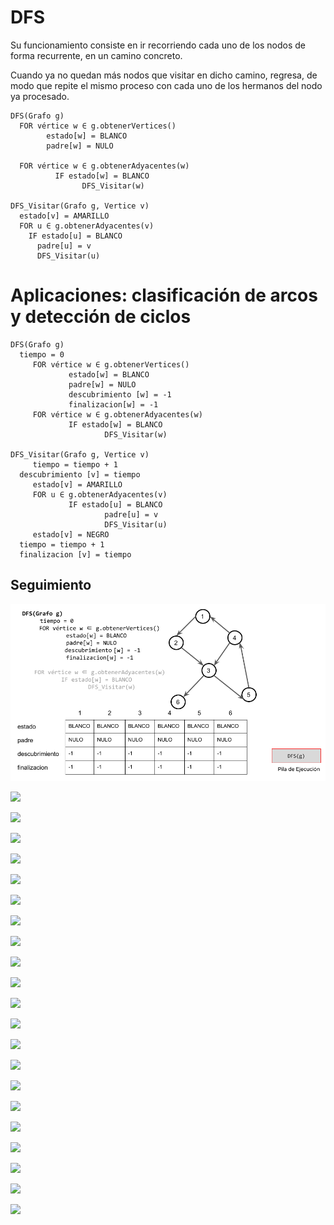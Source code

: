 # DFS

Su funcionamiento consiste en ir recorriendo cada uno de los nodos de forma recurrente, en un camino concreto. 

Cuando ya no quedan más nodos que visitar en dicho camino, regresa, de modo que repite el mismo proceso con cada uno de los hermanos del nodo ya procesado.

```
DFS(Grafo g)
  FOR vértice w ∈ g.obtenerVertices()
        estado[w] = BLANCO
        padre[w] = NULO

  FOR vértice w ∈ g.obtenerAdyacentes(w)
          IF estado[w] = BLANCO
                DFS_Visitar(w)

DFS_Visitar(Grafo g, Vertice v)
  estado[v] = AMARILLO
  FOR u ∈ g.obtenerAdyacentes(v)
    IF estado[u] = BLANCO
      padre[u] = v
      DFS_Visitar(u)
```

# Aplicaciones: clasificación de arcos y detección de ciclos

```
DFS(Grafo g)
  tiempo = 0
     FOR vértice w ∈ g.obtenerVertices()
             estado[w] = BLANCO
             padre[w] = NULO
             descubrimiento [w] = -1
             finalizacion[w] = -1
     FOR vértice w ∈ g.obtenerAdyacentes(w)
             IF estado[w] = BLANCO
                     DFS_Visitar(w)

DFS_Visitar(Grafo g, Vertice v)
     tiempo = tiempo + 1
  descubrimiento [v] = tiempo
     estado[v] = AMARILLO
     FOR u ∈ g.obtenerAdyacentes(v)
             IF estado[u] = BLANCO
                     padre[u] = v
                     DFS_Visitar(u)
     estado[v] = NEGRO
  tiempo = tiempo + 1
  finalizacion [v] = tiempo
```
## Seguimiento

![](img/Grafos-DFS.png)

![](img/Grafos-DFS(1).png)

![](img/Grafos-DFS(2).png)


![](img/Grafos-DFS(3).png)


![](img/Grafos-DFS(4).png)

![](img/Grafos-DFS(5).png)

![](img/Grafos-DFS(6).png)

![](img/Grafos-DFS(7).png)

![](img/Grafos-DFS(8).png)

![](img/Grafos-DFS(9).png)

![](img/Grafos-DFS(10).png)

![](img/Grafos-DFS(11).png)

![](img/Grafos-DFS(12).png)

![](img/Grafos-DFS(13).png)

![](img/Grafos-DFS(14).png)

![](img/Grafos-DFS(15).png)

![](img/Grafos-DFS(16).png)

![](img/Grafos-DFS(17).png)

![](img/Grafos-DFS(18).png)

![](img/Grafos-DFS(19).png)

![](img/Grafos-DFS(20).png)

![](img/Grafos-DFS(21).png)



